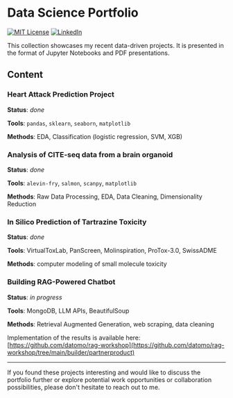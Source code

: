 # Data Science Portfolio

[![MIT License][license-shield]][license-url]
[![LinkedIn][linkedin-shield]][linkedin-url]


This collection showcases my recent data-driven projects. It is presented in the format of Jupyter Notebooks and PDF presentations.

## Content

### Heart Attack Prediction Project
  
__Status__:  _done_

__Tools__: `pandas`, `sklearn`, `seaborn`, `matplotlib`

__Methods__: EDA, Classification (logistic regression, SVM, XGB)  

### Analysis of CITE-seq data from a brain organoid
  
__Status__:  _done_

__Tools__: `alevin-fry`, `salmon`, `scanpy`, `matplotlib`

__Methods__: Raw Data Processing, EDA, Data Cleaning, Dimensionality Reduction 

### In Silico Prediction of Tartrazine Toxicity

__Status__:  _done_

__Tools__: VirtualToxLab, PanScreen, Molinspiration, ProTox-3.0, SwissADME

__Methods__: computer modeling of small molecule toxicity 

### Building RAG-Powered Chatbot

__Status__:  _in progress_

__Tools__: MongoDB, LLM APIs, BeautifulSoup 

__Methods__: Retrieval Augmented Generation, web scraping, data cleaning

Implementation of the results is available here: [https://github.com/datomo/rag-workshop](https://github.com/datomo/rag-workshop/tree/main/builder/partnerproduct)

---
If you found these projects interesting and would like to discuss the portfolio further or explore potential work opportunities or collaboration possibilities, please don't hesitate to reach out to me.

<!-- MARKDOWN LINKS & IMAGES -->
<!-- https://www.markdownguide.org/basic-syntax/#reference-style-links -->
[license-shield]: https://img.shields.io/badge/License-MIT-yellow.svg?style=for-the-badge
[license-url]: https://opensource.org/license/mit/
[linkedin-shield]: https://img.shields.io/badge/-LinkedIn-black.svg?style=for-the-badge&logo=linkedin&colorB=555
[linkedin-url]: https://www.linkedin.com/in/nastya-popova/
[red-color]: #f03c15
[orange-color]:#f07815
[green-color]: #a9c746
[blue-color]: #1589F0

